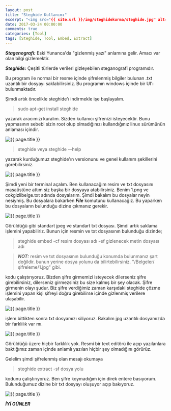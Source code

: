 ```yaml
---
layout: post
title: "Steghide Kullanımı"
excerpt: "<img src="{{ site.url }}/img/steghidekurma/steghide.jpg" alt="{{ page.title }}">"
date: 2017-03-24 00:00:00
comments: true
categories: [Tool]
tags: [Steghide, Tool, Embed, Extract]
---
```


***Stagenografi:*** Eski Yunanca'da "gizlenmiş yazı" anlamına gelir. Amacı var olan bilgi gizlemektir.

***Steghide:*** Çeşitli türlerde verileri gizleyebilen steganografi programıdır.

Bu program ile normal bir resme içinde şifrelenmiş bilgiler bulunan .txt uzantılı bir dosyayı saklabilirsiniz. Bu programın windows içinde bir UI'ı bulunmaktadır.

Şimdi artık öncelikle steghide'ı indirmekle işe başlayalım.

> sudo apt-get install steghide

yazarak aracımızı kuralım. Sizden kullanıcı şifrenizi isteyecektir. Bunu yapmasının sebebi sizin root olup olmadığınızı kullandığınız linux sürümünün anlaması içindir.

<img src="{{ site.url }}/img/steghidekurma/steghidekur1.jpg" alt="{{ page.title }}">

> steghide veya steghide --help

yazarak kurduğumuz steghide'ın versionunu ve genel kullanım şekillerini görebilirsiniz.

<img src="{{ site.url }}/img/steghidekurma/steghidekur2.jpg" alt="{{ page.title }}">

Şimdi yeni bir terminal açalım. Ben kullanacağım resim ve txt dosyasını masaüstüne attım siz başka bir dosyaya atabilirsiniz. Benim 1.png ve cokgizlibelge.txt adında dosyalarım. Şimdi bakalım bu dosyalar neyin nesiymiş. Bu dosyalara bakarken ***File*** komutunu kullanacağız. Bu yaparken bu dosyaların bulunduğu dizine çıkmanız gerekir.

<img src="{{ site.url }}/img/steghidekurma/steghidekur3.jpg" alt="{{ page.title }}">

Görüldüğü gibi standart jpeg ve standart txt dosyası. Şimdi artık saklama işlemini yapabiliriz. Bunun için resmin ve txt dosyasının bulunduğu dizinde;

> steghide embed -cf resim dosyası adı -ef gizlenecek metin dosyası adı

> ***NOT:*** resim ve txt dosyasının bulunduğu konumda bulunmanız şart değildir. bunun yerine dosya yolunu da bilirtebilirsiniz. "/Belgeler/şifreleme/1.jpg" gibi.

kodu çalıştırıyoruz. Bizden şifre girmemizi isteyecek dilerseniz şifre girebilirsiniz, dilerseniz girmezsiniz bu size kalmış bir şey olacak. Şifre girmenin olayı şudur. Biz şifre verdiğimiz zaman karşıdaki steghide çözme işlemini yapan kişi şifreyi doğru girebilirse içinde gizlenmiş verilere ulaşabilir.

<img src="{{ site.url }}/img/steghidekurma/steghidekur4.jpg" alt="{{ page.title }}">

işlem bittikten sonra txt dosyamızı siliyoruz. Bakalım jpg uzantılı dosyamızda bir farklılık var mı.

<img src="{{ site.url }}/img/steghidekurma/steghidekur5.jpg" alt="{{ page.title }}">

Görüldüğü üzere hiçbir farklılık yok. Resmi bir text editörü ile açıp yazılanlara baktığımız zaman içinde anlamlı yazılan hiçbir şey olmadığını görürüz.

Gelelim şimdi şifrelenmiş olan mesajı okumaya

> steghide extract -sf dosya yolu

kodunu çalıştırıyoruz. Ben şifre koymadığım için direk entere basıyorum. Bulunduğumuz dizine bir txt dosyayı oluşuyor açıp bakıyoruz.

<img src="{{ site.url }}/img/steghidekurma/steghidekur6.jpg" alt="{{ page.title }}">

***İYİ GÜNLER***

